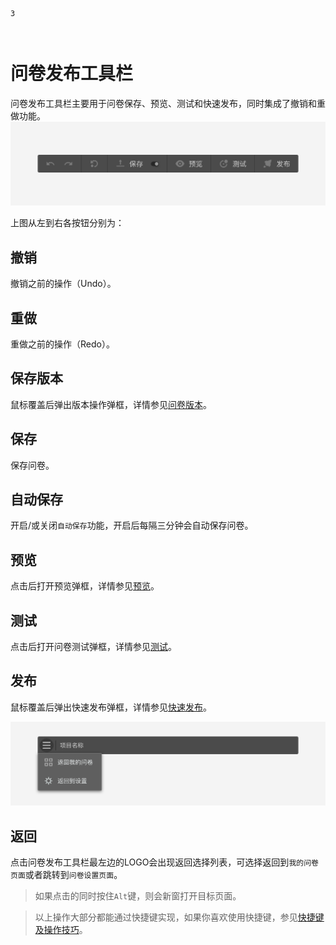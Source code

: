 ```index
3
```
```tag

```
```summary

```

# 问卷发布工具栏

问卷发布工具栏主要用于问卷保存、预览、测试和快速发布，同时集成了撤销和重做功能。
<img src='../../assets/snapshots/layout/navbar/operation.png'>

上图从左到右各按钮分别为：

## 撤销
撤销之前的操作（Undo）。

## 重做
重做之前的操作（Redo）。

## 保存版本
鼠标覆盖后弹出版本操作弹框，详情参见[问卷版本](../advance-topic/version.md)。

## 保存
保存问卷。

## 自动保存
开启/或关闭`自动保存`功能，开启后每隔三分钟会自动保存问卷。

## 预览
点击后打开预览弹框，详情参见[预览](../preview/concept.md)。

## 测试
点击后打开问卷测试弹框，详情参见[测试](../advance-topic/debug.md)。

## 发布
鼠标覆盖后弹出快速发布弹框，详情参见[快速发布](../advance-topic/quick-publish.md)。

<img src='../../assets/snapshots/layout/navbar/back-to-dashboard.png'>

## 返回
点击问卷发布工具栏最左边的LOGO会出现返回选择列表，可选择返回到`我的问卷页面`或者跳转到`问卷设置页面`。

> 如果点击的同时按住`Alt`键，则会新窗打开目标页面。

> 以上操作大部分都能通过快捷键实现，如果你喜欢使用快捷键，参见[快捷键及操作技巧](../operation/concept.md)。

